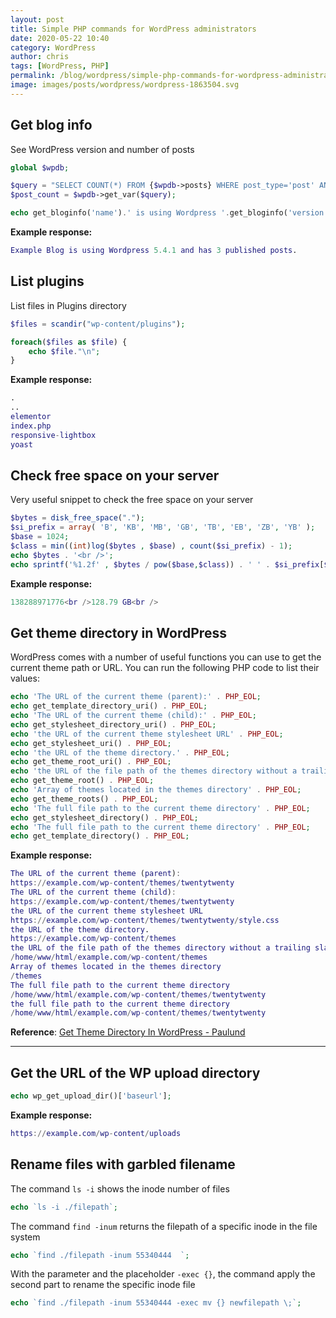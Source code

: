 ```yaml
---
layout: post
title: Simple PHP commands for WordPress administrators
date: 2020-05-22 10:40
category: WordPress
author: chris
tags: [WordPress, PHP]
permalink: /blog/wordpress/simple-php-commands-for-wordpress-administrator
image: images/posts/wordpress/wordpress-1863504.svg  
---
```


<!--more-->

## Get blog info

See WordPress version and number of posts

```php
global $wpdb;

$query = "SELECT COUNT(*) FROM {$wpdb->posts} WHERE post_type='post' AND post_status='publish'";
$post_count = $wpdb->get_var($query);

echo get_bloginfo('name').' is using Wordpress '.get_bloginfo('version').' and has '.$post_count.' published posts.';
```

**Example response:**

```matlab
Example Blog is using Wordpress 5.4.1 and has 3 published posts.
```

## List plugins

List files in Plugins directory

```php
$files = scandir("wp-content/plugins");

foreach($files as $file) {
    echo $file."\n";
}
```

**Example response:**

```matlab
.
..
elementor
index.php
responsive-lightbox
yoast
```

## Check free space on your server

Very useful snippet to check the free space on your server

```php
$bytes = disk_free_space(".");
$si_prefix = array( 'B', 'KB', 'MB', 'GB', 'TB', 'EB', 'ZB', 'YB' );
$base = 1024;
$class = min((int)log($bytes , $base) , count($si_prefix) - 1);
echo $bytes . '<br />';
echo sprintf('%1.2f' , $bytes / pow($base,$class)) . ' ' . $si_prefix[$class] . '<br />';
```

**Example response:**

```matlab
138288971776<br />128.79 GB<br />
```

## Get theme directory in WordPress

WordPress comes with a number of useful functions you can use to get the current theme path or URL. You can run the following PHP code to list their values:

```php
echo 'The URL of the current theme (parent):' . PHP_EOL;
echo get_template_directory_uri() . PHP_EOL;
echo 'The URL of the current theme (child):' . PHP_EOL;
echo get_stylesheet_directory_uri() . PHP_EOL;
echo 'the URL of the current theme stylesheet URL' . PHP_EOL;
echo get_stylesheet_uri() . PHP_EOL;
echo 'the URL of the theme directory.' . PHP_EOL;
echo get_theme_root_uri() . PHP_EOL;
echo 'the URL of the file path of the themes directory without a trailing slash' . PHP_EOL;
echo get_theme_root() . PHP_EOL;
echo 'Array of themes located in the themes directory' . PHP_EOL;
echo get_theme_roots() . PHP_EOL;
echo 'The full file path to the current theme directory' . PHP_EOL;
echo get_stylesheet_directory() . PHP_EOL;
echo 'The full file path to the current theme directory' . PHP_EOL;
echo get_template_directory() . PHP_EOL;
```

**Example response:**

```matlab
The URL of the current theme (parent):
https://example.com/wp-content/themes/twentytwenty
The URL of the current theme (child):
https://example.com/wp-content/themes/twentytwenty
the URL of the current theme stylesheet URL
https://example.com/wp-content/themes/twentytwenty/style.css
the URL of the theme directory.
https://example.com/wp-content/themes
the URL of the file path of the themes directory without a trailing slash
/home/www/html/example.com/wp-content/themes
Array of themes located in the themes directory
/themes
The full file path to the current theme directory
/home/www/html/example.com/wp-content/themes/twentytwenty
the full file path to the current theme directory
/home/www/html/example.com/wp-content/themes/twentytwenty
```

**Reference**: [Get Theme Directory In WordPress - Paulund](https://paulund.co.uk/get-theme-directory-in-wordpress)

* * *

## Get the URL of the WP upload directory

```php
echo wp_get_upload_dir()['baseurl'];
```

**Example response:**

```matlab
https://example.com/wp-content/uploads
```

## Rename files with garbled filename

The command `ls -i` shows the inode number of files

```php
echo `ls -i ./filepath`;
```

The command `find -inum` returns the filepath of a specific inode in the file system

```php
echo `find ./filepath -inum 55340444  `; 
```

With the parameter and the placeholder `-exec {}`, the command apply the second part to rename the specific inode file

```php
echo `find ./filepath -inum 55340444 -exec mv {} newfilepath \;`;
```
